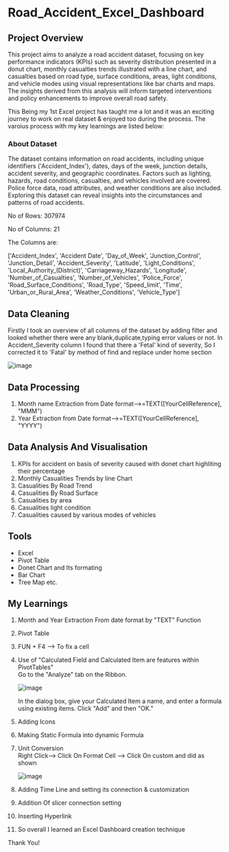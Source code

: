 # Road_Accident_Excel_Dashboard
## Project Overview
This project aims to analyze a road accident dataset, focusing on key performance indicators (KPIs) such as severity distribution presented in a donut chart, monthly casualties trends illustrated with a line chart, and casualties based on road type, surface conditions, areas, light conditions, and vehicle modes using visual representations like bar charts and maps. The insights derived from this analysis will inform targeted interventions and policy enhancements to improve overall road safety. 

This Being my 1st Excel project has taught me a lot and it was an exciting journey to work on real dataset & enjoyed too during the process. The varoius process with my key learnings are listed below:

### About Dataset

The dataset contains information on road accidents, including unique identifiers ('Accident_Index'), dates, days of the week, junction details, accident severity, and geographic coordinates. Factors such as lighting, hazards, road conditions, casualties, and vehicles involved are covered. Police force data, road attributes, and weather conditions are also included. Exploring this dataset can reveal insights into the circumstances and patterns of road accidents.

No of Rows: 307974 

No of Columns: 21 

The Columns are: 

['Accident_Index', 'Accident Date', 'Day_of_Week',
       'Junction_Control', 'Junction_Detail', 'Accident_Severity', 'Latitude',
       'Light_Conditions', 'Local_Authority_(District)', 'Carriageway_Hazards',
       'Longitude', 'Number_of_Casualties', 'Number_of_Vehicles',
       'Police_Force', 'Road_Surface_Conditions', 'Road_Type', 'Speed_limit',
       'Time', 'Urban_or_Rural_Area', 'Weather_Conditions', 'Vehicle_Type']
       
## Data Cleaning 
Firstly I took an overview of all columns of the dataset by adding filter and looked whether there were any blank,duplicate,typing error values or not. In Accident_Severity column I found that there a 'Fetal' kind of severity, So I corrected it to 'Fatal' by method of find and replace under home section  

![image](https://github.com/arun-iiests/Road_Accident_Excel_Dashboard/assets/124171557/4129b718-c983-46f9-86f3-3770016d42fe)

## Data Processing
1. Month name Extraction from Date format-->=TEXT([YourCellReference], "MMM")  
2. Year Extraction from Date format-->=TEXT([YourCellReference], "YYYY")

## Data Analysis And Visualisation
1. KPIs for accident on basis of severity  caused with donet chart highliting their percentage
2. Monthly Casualities Trends by line Chart
3. Casualities By Road Trend
4. Casualities By Road Surface
5. Casualities by area
6. Casualities light condition
7.  Casualities caused by various modes of vehicles



## Tools
- Excel
- Pivot Table
- Donet Chart and Its formating
- Bar Chart
- Tree Map etc.

## My Learnings
  1. Month and Year Extraction From date format by "TEXT" Function
  2. Pivot Table
  3. FUN + F4 --> To fix a cell
  4. Use of "Calculated Field and Calculated Item are features within PivotTables"  
     Go to the "Analyze" tab on the Ribbon.
     
     ![image](https://github.com/arun-iiests/Road_Accident_Excel_Dashboard/assets/124171557/884cee6d-0ddb-46b0-bc7c-05d0b546d445)
     
     In the dialog box, give your Calculated Item a name, and enter a formula using existing items.  Click "Add" and then "OK."
5. Adding Icons
6. Making Static Formula into dynamic Formula
7. Unit Conversion  
    Right Click--> Click On Format Cell --> Click On custom and did as shown
   
    ![image](https://github.com/arun-iiests/Road_Accident_Excel_Dashboard/assets/124171557/8fdc837b-707b-478d-8195-e4ea12f447b2)
 8. Adding Time Line and setting its connection & customization
9. Addition Of slicer connection setting
10. Inserting Hyperlink
11. So overall I learned an Excel Dashboard creation technique


Thank You!


       


